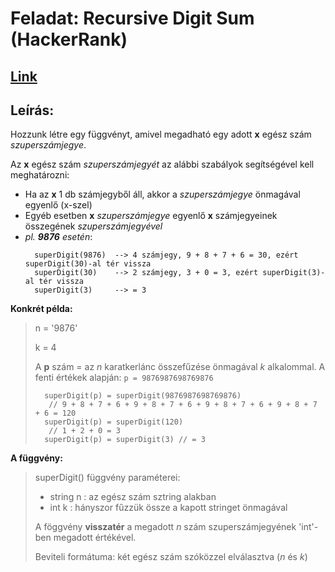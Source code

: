 # Feladat: Recursive Digit Sum (HackerRank)

## [Link](https://www.hackerrank.com/challenges/recursive-digit-sum/problem)

## Leírás:
Hozzunk létre egy függvényt, amivel megadható egy adott **x** egész szám *szuperszámjegye*.

Az **x** egész szám *szuperszámjegyét* az alábbi szabályok segítségével kell meghatározni:
- Ha az **x** 1 db számjegyből áll, akkor a *szuperszámjegye* önmagával egyenlő (x-szel)
- Egyéb esetben **x** *szuperszámjegye* egyenlő **x** számjegyeinek összegének *szuperszámjegyével*
- *pl. **9876** esetén*:
  ```
    superDigit(9876)  --> 4 számjegy, 9 + 8 + 7 + 6 = 30, ezért superDigit(30)-al tér vissza
    superDigit(30)    --> 2 számjegy, 3 + 0 = 3, ezért superDigit(3)-al tér vissza
    superDigit(3)     --> = 3
  ```
**Konkrét példa:**
> n = '9876'
> 
> k = 4
> 
> A **p** szám =  az *n* karatkerlánc összefűzése önmagával *k* alkalommal.
> A fenti értékek alapján: `p = 9876987698769876`
>
> ```
>   superDigit(p) = superDigit(9876987698769876)
>    // 9 + 8 + 7 + 6 + 9 + 8 + 7 + 6 + 9 + 8 + 7 + 6 + 9 + 8 + 7 + 6 = 120
>   superDigit(p) = superDigit(120)
>    // 1 + 2 + 0 = 3
>   superDigit(p) = superDigit(3) // = 3
> ```
>

**A függvény:**
> superDigit() függvény paraméterei:
> * string n : az egész szám sztring alakban
> * int k : hányszor fűzzük össze a kapott stringet önmagával
>
> A föggvény **visszatér** a megadott *n* szám szuperszámjegyének 'int'-ben megadott értékével.
>
> Beviteli formátuma: két egész szám szóközzel elválasztva (*n* és *k*)
> 
